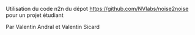 Utilisation du code n2n du dépot https://github.com/NVlabs/noise2noise pour un projet étudiant

Par Valentin Andral et Valentin Sicard

